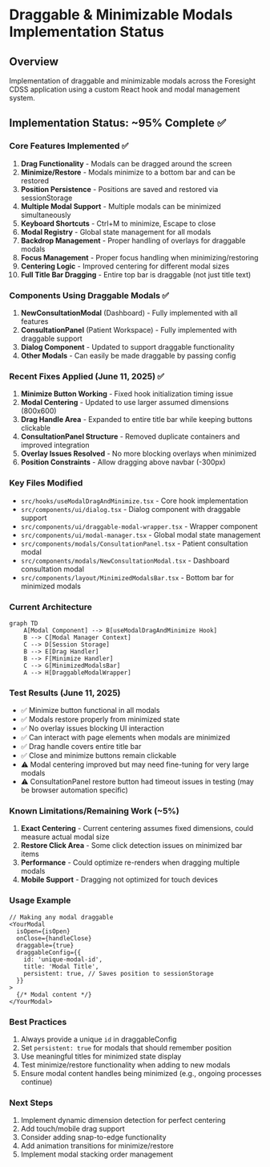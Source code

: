 # Draggable & Minimizable Modals Implementation Status

## Overview
Implementation of draggable and minimizable modals across the Foresight CDSS application using a custom React hook and modal management system.

## Implementation Status: ~95% Complete ✅

### Core Features Implemented ✅
1. **Drag Functionality** - Modals can be dragged around the screen
2. **Minimize/Restore** - Modals minimize to a bottom bar and can be restored
3. **Position Persistence** - Positions are saved and restored via sessionStorage
4. **Multiple Modal Support** - Multiple modals can be minimized simultaneously
5. **Keyboard Shortcuts** - Ctrl+M to minimize, Escape to close
6. **Modal Registry** - Global state management for all modals
7. **Backdrop Management** - Proper handling of overlays for draggable modals
8. **Focus Management** - Proper focus handling when minimizing/restoring
9. **Centering Logic** - Improved centering for different modal sizes
10. **Full Title Bar Dragging** - Entire top bar is draggable (not just title text)

### Components Using Draggable Modals ✅
1. **NewConsultationModal** (Dashboard) - Fully implemented with all features
2. **ConsultationPanel** (Patient Workspace) - Fully implemented with draggable support
3. **Dialog Component** - Updated to support draggable functionality
4. **Other Modals** - Can easily be made draggable by passing config

### Recent Fixes Applied (June 11, 2025) ✅
1. **Minimize Button Working** - Fixed hook initialization timing issue
2. **Modal Centering** - Updated to use larger assumed dimensions (800x600)
3. **Drag Handle Area** - Expanded to entire title bar while keeping buttons clickable
4. **ConsultationPanel Structure** - Removed duplicate containers and improved integration
5. **Overlay Issues Resolved** - No more blocking overlays when minimized
6. **Position Constraints** - Allow dragging above navbar (-300px)

### Key Files Modified
- `src/hooks/useModalDragAndMinimize.tsx` - Core hook implementation
- `src/components/ui/dialog.tsx` - Dialog component with draggable support
- `src/components/ui/draggable-modal-wrapper.tsx` - Wrapper component
- `src/components/ui/modal-manager.tsx` - Global modal state management
- `src/components/modals/ConsultationPanel.tsx` - Patient consultation modal
- `src/components/modals/NewConsultationModal.tsx` - Dashboard consultation modal
- `src/components/layout/MinimizedModalsBar.tsx` - Bottom bar for minimized modals

### Current Architecture

```mermaid
graph TD
    A[Modal Component] --> B[useModalDragAndMinimize Hook]
    B --> C[Modal Manager Context]
    C --> D[Session Storage]
    B --> E[Drag Handler]
    B --> F[Minimize Handler]
    C --> G[MinimizedModalsBar]
    A --> H[DraggableModalWrapper]
```

### Test Results (June 11, 2025)
- ✅ Minimize button functional in all modals
- ✅ Modals restore properly from minimized state
- ✅ No overlay issues blocking UI interaction
- ✅ Can interact with page elements when modals are minimized
- ✅ Drag handle covers entire title bar
- ✅ Close and minimize buttons remain clickable
- ⚠️ Modal centering improved but may need fine-tuning for very large modals
- ⚠️ ConsultationPanel restore button had timeout issues in testing (may be browser automation specific)

### Known Limitations/Remaining Work (~5%)
1. **Exact Centering** - Current centering assumes fixed dimensions, could measure actual modal size
2. **Restore Click Area** - Some click detection issues on minimized bar items
3. **Performance** - Could optimize re-renders when dragging multiple modals
4. **Mobile Support** - Dragging not optimized for touch devices

### Usage Example
```tsx
// Making any modal draggable
<YourModal
  isOpen={isOpen}
  onClose={handleClose}
  draggable={true}
  draggableConfig={{
    id: 'unique-modal-id',
    title: 'Modal Title',
    persistent: true, // Saves position to sessionStorage
  }}
>
  {/* Modal content */}
</YourModal>
```

### Best Practices
1. Always provide a unique `id` in draggableConfig
2. Set `persistent: true` for modals that should remember position
3. Use meaningful titles for minimized state display
4. Test minimize/restore functionality when adding to new modals
5. Ensure modal content handles being minimized (e.g., ongoing processes continue)

### Next Steps
1. Implement dynamic dimension detection for perfect centering
2. Add touch/mobile drag support
3. Consider adding snap-to-edge functionality
4. Add animation transitions for minimize/restore
5. Implement modal stacking order management 